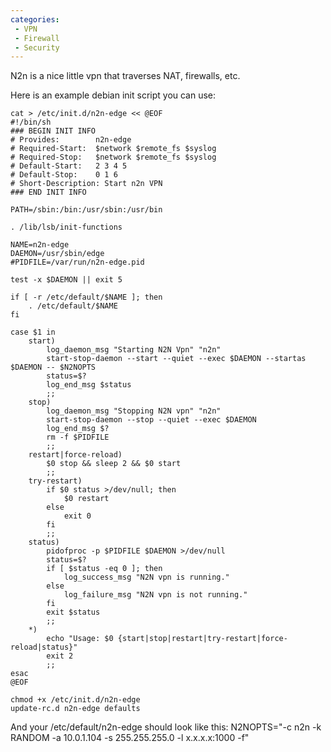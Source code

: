 ```yaml
---
categories:
 - VPN
 - Firewall
 - Security
---
```

N2n is a nice little vpn that traverses NAT, firewalls, etc.

Here is an example debian init script you can use:

    cat > /etc/init.d/n2n-edge << @EOF
    #!/bin/sh
    ### BEGIN INIT INFO
    # Provides:        n2n-edge
    # Required-Start:  $network $remote_fs $syslog
    # Required-Stop:   $network $remote_fs $syslog
    # Default-Start:   2 3 4 5
    # Default-Stop:    0 1 6
    # Short-Description: Start n2n VPN
    ### END INIT INFO

    PATH=/sbin:/bin:/usr/sbin:/usr/bin

    . /lib/lsb/init-functions

    NAME=n2n-edge
    DAEMON=/usr/sbin/edge
    #PIDFILE=/var/run/n2n-edge.pid

    test -x $DAEMON || exit 5

    if [ -r /etc/default/$NAME ]; then
        . /etc/default/$NAME
    fi

    case $1 in
        start)
            log_daemon_msg "Starting N2N Vpn" "n2n"
            start-stop-daemon --start --quiet --exec $DAEMON --startas $DAEMON -- $N2NOPTS
            status=$?
            log_end_msg $status
            ;;
        stop)
            log_daemon_msg "Stopping N2N vpn" "n2n"
            start-stop-daemon --stop --quiet --exec $DAEMON
            log_end_msg $?
            rm -f $PIDFILE
            ;;
        restart|force-reload)
            $0 stop && sleep 2 && $0 start
            ;;
        try-restart)
            if $0 status >/dev/null; then
                $0 restart
            else
                exit 0
            fi
            ;;
        status)
            pidofproc -p $PIDFILE $DAEMON >/dev/null
            status=$?
            if [ $status -eq 0 ]; then
                log_success_msg "N2N vpn is running."
            else
                log_failure_msg "N2N vpn is not running."
            fi
            exit $status
            ;;
        *)
            echo "Usage: $0 {start|stop|restart|try-restart|force-reload|status}"
            exit 2
            ;;
    esac
    @EOF

    chmod +x /etc/init.d/n2n-edge
    update-rc.d n2n-edge defaults

And your /etc/default/n2n-edge should look like this: N2NOPTS="-c n2n -k
RANDOM -a 10.0.1.104 -s 255.255.255.0 -l x.x.x.x:1000 -f"

